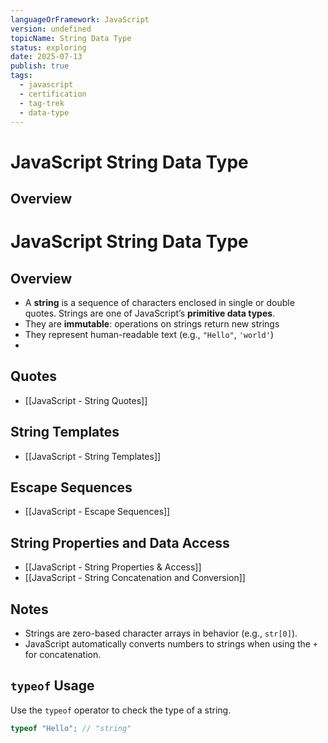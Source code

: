 ```yaml
---
languageOrFramework: JavaScript
version: undefined
topicName: String Data Type
status: exploring
date: 2025-07-13
publish: true
tags:
  - javascript
  - certification
  - tag-trek
  - data-type
---
```

# JavaScript String Data Type

## Overview
# JavaScript String Data Type

## Overview
- A **string** is a sequence of characters enclosed in single or double quotes.  Strings are one of JavaScript’s **primitive data types**.
- They are **immutable**: operations on strings return new strings
- They represent human-readable text  (e.g., `"Hello"`, `'world'`)
- 
## Quotes
- [[JavaScript - String Quotes]]

## String Templates
- [[JavaScript - String Templates]]

## Escape Sequences
- [[JavaScript - Escape Sequences]]

## String Properties and Data Access
- [[JavaScript - String Properties & Access]]
- [[JavaScript - String Concatenation and Conversion]]

## Notes
- Strings are zero-based character arrays in behavior (e.g., `str[0]`).
- JavaScript automatically converts numbers to strings when using the `+` for concatenation.

## `typeof` Usage
Use the `typeof` operator to check the type of a string.
```javascript
typeof "Hello"; // "string"
``` 
